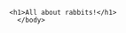 <!DOCTYPE html>
<html>
    <head>
        <meta charset="utf-8">
        <title>HTML: Images</title>
    </head>
    <body>

    <h1>All about rabbits!</h1>
      </body>
  </html>
